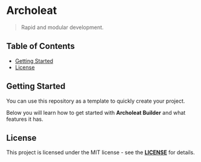# Archoleat

> Rapid and modular development.

## Table of Contents

-   [Getting Started](#getting-started)
-   [License](#license)

## Getting Started

You can use this repository as a template to quickly create your project.

Below you will learn how to get started with **Archoleat Builder**
and what features it has.

## License

This project is licensed under the MIT license - see the
[**LICENSE**](LICENSE) for details.
